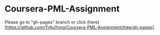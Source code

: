 # Coursera-PML-Assignment

Please go to "gh-pages" branch or click (here) [https://github.com/YrAuYong/Coursera-PML-Assignment/tree/gh-pages].
